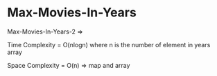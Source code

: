 # Max-Movies-In-Years

Max-Movies-In-Years-2 =>  

Time Complexity = O(nlogn) where n is the number of element in years array

Space Complexity = O(n) => map and array